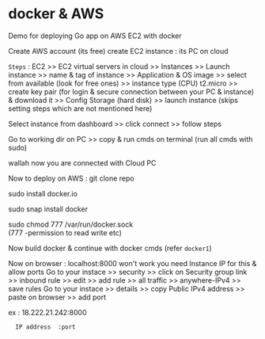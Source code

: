 # docker & AWS

Demo for deploying Go app on AWS EC2 with docker

Create AWS account (its free)
create EC2 instance : its PC on cloud

`Steps` :
EC2 >> EC2 virtual servers in cloud >> Instances >> Launch instance >> name & tag of instance >> Application & OS image >> select from available (look for free ones) >> instance type (CPU) t2.micro >> create key pair (for login & secure connection between your PC & instance) & download it >> Config Storage (hard disk) >> launch instance
(skips setting steps which are not mentioned here)

Select instance from dashboard >> click connect >> follow steps

Go to working dir on PC >> copy & run cmds on terminal (run all cmds with sudo)

wallah now you are connected with Cloud PC

Now to deploy on AWS :
git clone repo

sudo install docker.io

sudo snap install docker

sudo chmod 777 /var/run/docker.sock  
(777 -permission to read write etc)

Now build docker & continue with docker cmds (refer `docker1`)

Now on browser :
localhost:8000 won't work you need Instance IP for this & allow ports
Go to your instace >> security >> click on Security group link >> inbound rule >> edit >> add rule >> all traffic >> anywhere-IPv4 >> save rules
Go to your instace >> details >> copy Public IPv4 address >> paste on browser >> add port

ex : 18.222.21.242:8000

      IP address  :port





